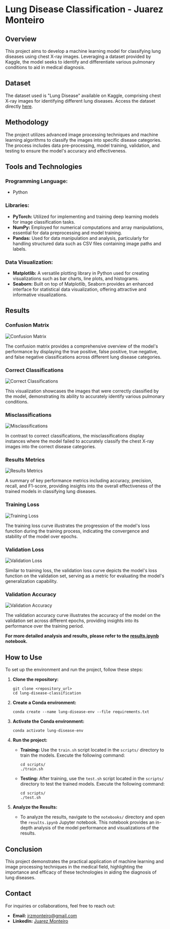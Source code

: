 # Lung Disease Classification - Juarez Monteiro

## Overview
This project aims to develop a machine learning model for classifying lung diseases using chest X-ray images. Leveraging a dataset provided by Kaggle, the model seeks to identify and differentiate various pulmonary conditions to aid in medical diagnosis.

## Dataset
The dataset used is "Lung Disease" available on Kaggle, comprising chest X-ray images for identifying different lung diseases. Access the dataset directly [here](https://www.kaggle.com/datasets/fatemehmehrparvar/lung-disease).

## Methodology
The project utilizes advanced image processing techniques and machine learning algorithms to classify the images into specific disease categories. The process includes data pre-processing, model training, validation, and testing to ensure the model's accuracy and effectiveness.

## Tools and Technologies

### Programming Language:
- Python

### Libraries:
- **PyTorch:** Utilized for implementing and training deep learning models for image classification tasks.
- **NumPy:** Employed for numerical computations and array manipulations, essential for data preprocessing and model training.
- **Pandas:** Used for data manipulation and analysis, particularly for handling structured data such as CSV files containing image paths and labels.

### Data Visualization:
- **Matplotlib:** A versatile plotting library in Python used for creating visualizations such as bar charts, line plots, and histograms.
- **Seaborn:** Built on top of Matplotlib, Seaborn provides an enhanced interface for statistical data visualization, offering attractive and informative visualizations.

## Results

### Confusion Matrix
![Confusion Matrix](notebooks/images/confusion_matrix.png)

The confusion matrix provides a comprehensive overview of the model's performance by displaying the true positive, false positive, true negative, and false negative classifications across different lung disease categories.

### Correct Classifications
![Correct Classifications](notebooks/images/correct_classifications.png)

This visualization showcases the images that were correctly classified by the model, demonstrating its ability to accurately identify various pulmonary conditions.

### Misclassifications
![Misclassifications](notebooks/images/misclassifications.png)

In contrast to correct classifications, the misclassifications display instances where the model failed to accurately classify the chest X-ray images into the correct disease categories.

### Results Metrics
![Results Metrics](notebooks/images/results_metrics.png)

A summary of key performance metrics including accuracy, precision, recall, and F1-score, providing insights into the overall effectiveness of the trained models in classifying lung diseases.

### Training Loss
![Training Loss](notebooks/images/train_loss.png)

The training loss curve illustrates the progression of the model's loss function during the training process, indicating the convergence and stability of the model over epochs.

### Validation Loss
![Validation Loss](notebooks/images/validation_loss.png)

Similar to training loss, the validation loss curve depicts the model's loss function on the validation set, serving as a metric for evaluating the model's generalization capability.

### Validation Accuracy
![Validation Accuracy](notebooks/images/validation_accuracy.png)

The validation accuracy curve illustrates the accuracy of the model on the validation set across different epochs, providing insights into its performance over the training period.

**For more detailed analysis and results, please refer to the [results.ipynb](notebooks/results.ipynb) notebook.**

## How to Use
To set up the environment and run the project, follow these steps:

1. **Clone the repository:**
    ```
    git clone <repository_url>
    cd lung-disease-classification
    ```

2. **Create a Conda environment:**
    ```
    conda create --name lung-disease-env --file requirements.txt
    ```

3. **Activate the Conda environment:**
    ```
    conda activate lung-disease-env
    ```

4. **Run the project:** 
    - **Training:** Use the `train.sh` script located in the `scripts/` directory to train the models. Execute the following command:
        ```
        cd scripts/
       ./train.sh
        ```

    - **Testing:** After training, use the `test.sh` script located in the `scripts/` directory to test the trained models. Execute the following command:
        ```
        cd scripts/
        ./test.sh
        ```

5. **Analyze the Results:**
    - To analyze the results, navigate to the `notebooks/` directory and open the `results.ipynb` Jupyter notebook. This notebook provides an in-depth analysis of the model performance and visualizations of the results.


## Conclusion
This project demonstrates the practical application of machine learning and image processing techniques in the medical field, highlighting the importance and efficacy of these technologies in aiding the diagnosis of lung diseases.

## Contact
For inquiries or collaborations, feel free to reach out:

- **Email:** jrzmonteiro@gmail.com
- **LinkedIn:** [Juarez Monteiro](https://www.linkedin.com/in/juarez-monteiro/)

